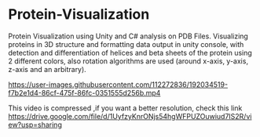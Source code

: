 # Protein-Visualization
Protein Visualization using Unity and C# analysis on PDB Files. 
Visualizing proteins in 3D structure and formatting data output in unity console, with detection and differentiation of helices and beta sheets of the protein using 2 different colors, also rotation algorithms are used (around x-axis, y-axis, z-axis and an arbitrary).

https://user-images.githubusercontent.com/112272836/192034519-f7b2e1d4-86cf-475f-86fc-0351555d256b.mp4

This video is compressed ,if you want a better resolution, check this link
https://drive.google.com/file/d/1UyfzyKnrONjs54hgWFPUZOuwiud7IS2R/view?usp=sharing
